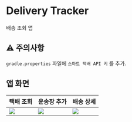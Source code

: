 # Delivery Tracker
배송 조회 앱


## ⚠️ 주의사항
`gradle.properties` 파일에 `스마트 택배 API 키` 를 추가.

## 앱 화면
|택배 조회|운송장 추가|배송 상세|
|---|---|---|
|<img src="https://i.imgur.com/BJSfEUm.jpg"/>|<img src="https://i.imgur.com/TRbMcqI.jpg"/>|<img src="https://i.imgur.com/klz489Z.jpg"/>|